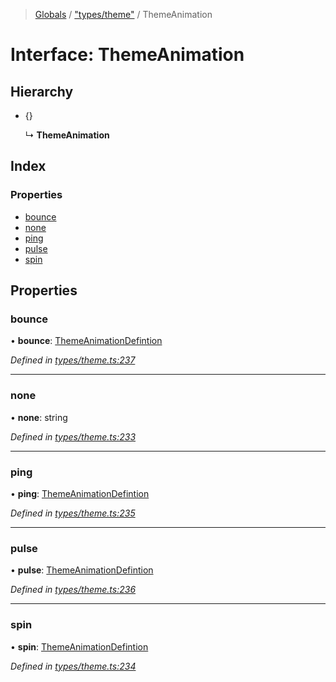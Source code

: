 > [Globals](../README.md) / ["types/theme"](../modules/_types_theme_.md) / ThemeAnimation

# Interface: ThemeAnimation

## Hierarchy

- {}

  ↳ **ThemeAnimation**

## Index

### Properties

- [bounce](_types_theme_.themeanimation.md#bounce)
- [none](_types_theme_.themeanimation.md#none)
- [ping](_types_theme_.themeanimation.md#ping)
- [pulse](_types_theme_.themeanimation.md#pulse)
- [spin](_types_theme_.themeanimation.md#spin)

## Properties

### bounce

• **bounce**: [ThemeAnimationDefintion](../modules/_types_theme_.md#themeanimationdefintion)

_Defined in [types/theme.ts:237](https://github.com/kenoxa/beamwind/blob/main/packages/beamwind/src/types/theme.ts#L237)_

---

### none

• **none**: string

_Defined in [types/theme.ts:233](https://github.com/kenoxa/beamwind/blob/main/packages/beamwind/src/types/theme.ts#L233)_

---

### ping

• **ping**: [ThemeAnimationDefintion](../modules/_types_theme_.md#themeanimationdefintion)

_Defined in [types/theme.ts:235](https://github.com/kenoxa/beamwind/blob/main/packages/beamwind/src/types/theme.ts#L235)_

---

### pulse

• **pulse**: [ThemeAnimationDefintion](../modules/_types_theme_.md#themeanimationdefintion)

_Defined in [types/theme.ts:236](https://github.com/kenoxa/beamwind/blob/main/packages/beamwind/src/types/theme.ts#L236)_

---

### spin

• **spin**: [ThemeAnimationDefintion](../modules/_types_theme_.md#themeanimationdefintion)

_Defined in [types/theme.ts:234](https://github.com/kenoxa/beamwind/blob/main/packages/beamwind/src/types/theme.ts#L234)_
